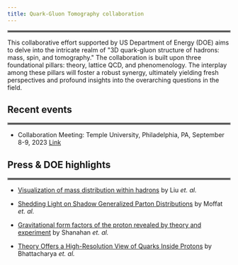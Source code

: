 ```yaml
---
title: Quark-Gluon Tomography collaboration
---
```


<hr style="border:2px solid gray">
This collaborative effort supported by US Department of Energy (DOE) aims to delve into the intricate realm of "3D quark-gluon structure of hadrons: mass, spin, and tomography." The collaboration is built upon three foundational pillars: theory, lattice QCD, and phenomenology. The interplay among these pillars will foster a robust synergy, ultimately yielding fresh perspectives and profound insights into the overarching questions in the field.

## Recent events
<hr style="border:2px solid gray">

- Collaboration Meeting: Temple University, Philadelphia, PA, September 8-9, 2023  [Link](https://sites.temple.edu/qgt2023/)


## Press & DOE highlights
<hr style="border:2px solid gray">

- [Visualization of mass distribution within hadrons](/highlights/0004.html) by Liu *et. al.* 

- [Shedding Light on Shadow Generalized Parton Distributions](/highlights/0003.html) by  Moffat *et. al.* 

- [Gravitational form factors of the proton revealed by theory and experiment](/highlights/0002.html) by  Shanahan *et. al.* 

- [Theory Offers a High-Resolution View of Quarks Inside Protons](/highlights/0001.html) by Bhattacharya *et. al.*

